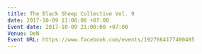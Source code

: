 ```yaml
---
title: The Black Sheep Collective Vol. 9
date: 2017-10-09 11:08:00 +07:00
Event date: 2017-10-09 21:00:00 +07:00
Venue: DeN
Event URL: https://www.facebook.com/events/1927664177490485
---
```


